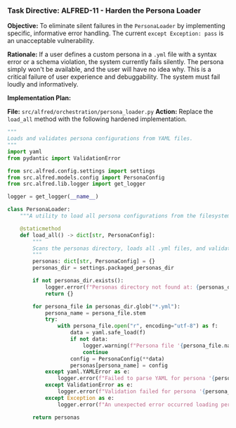 ### **Task Directive: ALFRED-11 - Harden the Persona Loader**

**Objective:** To eliminate silent failures in the `PersonaLoader` by implementing specific, informative error handling. The current `except Exception: pass` is an unacceptable vulnerability.

**Rationale:** If a user defines a custom persona in a `.yml` file with a syntax error or a schema violation, the system currently fails silently. The persona simply won't be available, and the user will have no idea why. This is a critical failure of user experience and debuggability. The system must fail loudly and informatively.

**Implementation Plan:**

**File:** `src/alfred/orchestration/persona_loader.py`
**Action:** Replace the `load_all` method with the following hardened implementation.

```python
"""
Loads and validates persona configurations from YAML files.
"""
import yaml
from pydantic import ValidationError

from src.alfred.config.settings import settings
from src.alfred.models.config import PersonaConfig
from src.alfred.lib.logger import get_logger

logger = get_logger(__name__)

class PersonaLoader:
    """A utility to load all persona configurations from the filesystem."""

    @staticmethod
    def load_all() -> dict[str, PersonaConfig]:
        """
        Scans the personas directory, loads all .yml files, and validates them.
        """
        personas: dict[str, PersonaConfig] = {}
        personas_dir = settings.packaged_personas_dir

        if not personas_dir.exists():
            logger.error(f"Personas directory not found at: {personas_dir}")
            return {}

        for persona_file in personas_dir.glob("*.yml"):
            persona_name = persona_file.stem
            try:
                with persona_file.open("r", encoding="utf-8") as f:
                    data = yaml.safe_load(f)
                    if not data:
                        logger.warning(f"Persona file '{persona_file.name}' is empty. Skipping.")
                        continue
                    config = PersonaConfig(**data)
                    personas[persona_name] = config
            except yaml.YAMLError as e:
                logger.error(f"Failed to parse YAML for persona '{persona_name}': {e}")
            except ValidationError as e:
                logger.error(f"Validation failed for persona '{persona_name}': {e}")
            except Exception as e:
                logger.error(f"An unexpected error occurred loading persona '{persona_name}': {e}")

        return personas

```

